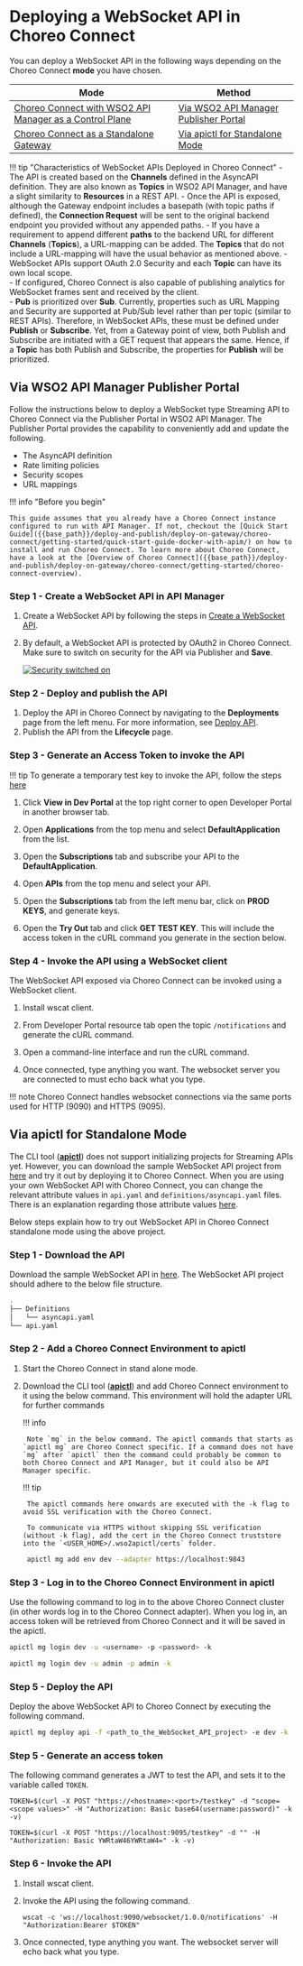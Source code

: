 # Deploying a WebSocket API in Choreo Connect

You can deploy a WebSocket API in the following ways depending on the Choreo Connect **mode** you have chosen.


|**Mode**         | **Method**    |
|--------------|-----------|
|[Choreo Connect with WSO2 API Manager as a Control Plane]({{base_path}}/deploy-and-publish/deploy-on-gateway/choreo-connect/concepts/apim-as-control-plane/)   | [Via WSO2 API Manager Publisher Portal](#via-wso2-api-manager-publisher-portal)  |
|[Choreo Connect as a Standalone Gateway]({{base_path}}/deploy-and-publish/deploy-on-gateway/choreo-connect/concepts/as-a-standalone-gateway/)  |[Via apictl for Standalone Mode](#via-apictl-for-standalone-mode) |


!!! tip "Characteristics of WebSocket APIs Deployed in Choreo Connect"
    - The API is created based on the **Channels** defined in the AsyncAPI definition. They are also known as **Topics** in WSO2 API Manager, and have a slight similarity to **Resources** in a REST API.
    - Once the API is exposed, although the Gateway endpoint includes a basepath (with topic paths if defined), the **Connection Request** will be sent to the original backend endpoint you provided without any appended paths.
    - If you have a requirement to append different **paths** to the backend URL for different **Channels** (**Topics**), a URL-mapping can be added. The **Topics** that do not include a URL-mapping will have the usual behavior as mentioned above.
    - WebSocket APIs support OAuth 2.0 Security and each **Topic** can have its own local scope.         
    - If configured, Choreo Connect is also capable of publishing analytics for WebSocket frames sent and received by the client.         
    - **Pub** is prioritized over **Sub**. Currently, properties such as URL Mapping and Security are supported at Pub/Sub level rather than per topic (similar to REST APIs). Therefore, in WebSocket APIs, these must be defined under **Publish** or **Subscribe**. Yet, from a Gateway point of view, both Publish and Subscribe are initiated with a GET request that appears the same. Hence, if a **Topic** has both Publish and Subscribe, the properties for **Publish** will be prioritized.

## Via WSO2 API Manager Publisher Portal

Follow the instructions below to deploy a WebSocket type Streaming API to Choreo Connect via the Publisher Portal in WSO2 API Manager. The Publisher Portal provides the capability to conveniently add and update the following.

- The AsyncAPI definition
- Rate limiting policies
- Security scopes
- URL mappings

!!! info "Before you begin"

    This guide assumes that you already have a Choreo Connect instance configured to run with API Manager. If not, checkout the [Quick Start Guide]({{base_path}}/deploy-and-publish/deploy-on-gateway/choreo-connect/getting-started/quick-start-guide-docker-with-apim/) on how to install and run Choreo Connect. To learn more about Choreo Connect, have a look at the [Overview of Choreo Connect]({{base_path}}/deploy-and-publish/deploy-on-gateway/choreo-connect/getting-started/choreo-connect-overview).


### Step 1 - Create a WebSocket API in API Manager

1. Create a WebSocket API by following the steps in [Create a WebSocket API]({{base_path}}/design/create-api/create-streaming-api/create-a-websocket-streaming-api/).

2. By default, a WebSocket API is protected by OAuth2 in Choreo Connect. Make sure to switch on security for the API via Publisher and **Save**.

    [![Security switched on]({{base_path}}/assets/img/design/create-api/streaming-api/streaming-api-security-on.png)]({{base_path}}/assets/img/design/create-api/streaming-api/streaming-api-security-on.png)

### Step 2 - Deploy and publish the API

1. Deploy the API in Choreo Connect by navigating to the **Deployments** page from the left menu. For more information, see [Deploy API]({{base_path}}/deploy-and-publish/deploy-on-gateway/deploy-api/deploy-an-api/).
2. Publish the API from the **Lifecycle** page.

### Step 3 - Generate an Access Token to invoke the API

!!! tip 
    To generate a temporary test key to invoke the API, follow the steps [here]({{base_path}}/deploy-and-publish/deploy-on-gateway/choreo-connect/security/generate-a-test-jwt/)

1. Click **View in Dev Portal** at the top right corner to open Developer Portal in another browser tab.

2. Open **Applications** from the top menu and select **DefaultApplication** from the list.

3. Open the **Subscriptions** tab and subscribe your API to the **DefaultApplication**.

4. Open **APIs** from the top menu and select your API.

5. Open the **Subscriptions** tab from the left menu bar, click on **PROD KEYS**, and generate keys.

6. Open the **Try Out** tab and click **GET TEST KEY**. This will include the access token in the cURL command you generate in the section below.

### Step 4 - Invoke the API using a WebSocket client

The WebSocket API exposed via Choreo Connect can be invoked using a WebSocket client.

1. Install wscat client.

2. From Developer Portal resource tab open the topic `/notifications` and generate the cURL command.

3. Open a command-line interface and run the cURL command.

4. Once connected, type anything you want. The websocket server you are connected to must echo back what you type.

!!! note
    Choreo Connect handles websocket connections via the same ports used for HTTP (9090) and HTTPS (9095).

## Via apictl for Standalone Mode

The CLI tool ([**apictl**]({{base_path}}/install-and-setup/setup/api-controller/getting-started-with-wso2-api-controller/#download-and-initialize-the-apictl)) does not support initializing projects for Streaming APIs yet. However, you can download the sample WebSocket API project from [here](https://github.com/wso2/product-microgateway/tree/main/samples/apiProjects/SampleWebsocketApi) and try it out by deploying it to Choreo Connect. When you are using your own WebSocket API with Choreo Connect, you can change the relevant attribute values in `api.yaml` and `definitions/asyncapi.yaml` files. There is an explanation regarding those attribute values [here](https://github.com/wso2/product-microgateway/tree/main/samples/apiProjects/apiProjects/SampleWebsocketApi/README.md).

Below steps explain how to try out WebSocket API in Choreo Connect standalone mode using the above project.

### Step 1 - Download the API

Download the sample WebSocket API in [here](https://github.com/wso2/product-microgateway/tree/main/samples/apiProjects/SampleWebsocketApi). The WebSocket API project should adhere to the below file structure.

```bash
.
├── Definitions
│   └── asyncapi.yaml
└── api.yaml
```

### Step 2 - Add a Choreo Connect Environment to apictl

1. Start the Choreo Connect in stand alone mode.

2. Download the CLI tool ([**apictl**]({{base_path}}/install-and-setup/setup/api-controller/getting-started-with-wso2-api-controller/#download-and-initialize-the-apictl)) and add Choreo Connect environment to it using the below command. This environment will hold the adapter URL for further commands

    !!! info

        Note `mg` in the below command. The apictl commands that starts as `apictl mg` are Choreo Connect specific. If a command does not have `mg` after `apictl` then the command could probably be common to both Choreo Connect and API Manager, but it could also be API Manager specific. 

    !!! tip

        The apictl commands here onwards are executed with the -k flag to avoid SSL verification with the Choreo Connect.

        To communicate via HTTPS without skipping SSL verification (without -k flag), add the cert in the Choreo Connect truststore into the `<USER_HOME>/.wso2apictl/certs` folder.


    ``` bash
     apictl mg add env dev --adapter https://localhost:9843
    ```

### Step 3 - Log in to the Choreo Connect Environment in apictl

Use the following command to log in to the above Choreo Connect cluster (in other words log in to the Choreo Connect adapter). When you log in, an access token will be retrieved from Choreo Connect and it will be saved in the apictl.

``` bash tab="Format"
apictl mg login dev -u <username> -p <password> -k
```

``` bash tab="Example"
apictl mg login dev -u admin -p admin -k
```


### Step 5 - Deploy the API

Deploy the above WebSocket API to Choreo Connect by executing the following command.     

``` bash
apictl mg deploy api -f <path_to_the_WebSocket_API_project> -e dev -k
```  

### Step 5 - Generate an access token

The following command generates a JWT to test the API, and sets it to the variable called `TOKEN`. 

``` tab="Format"
TOKEN=$(curl -X POST "https://<hostname>:<port>/testkey" -d "scope=<scope values>" -H "Authorization: Basic base64(username:password)" -k -v)
```

``` tab="Example"
TOKEN=$(curl -X POST "https://localhost:9095/testkey" -d "" -H "Authorization: Basic YWRtaW46YWRtaW4=" -k -v)
```

### Step 6 - Invoke the API

1. Install wscat client.

2. Invoke the API using the following command.

    ```
    wscat -c 'ws://localhost:9090/websocket/1.0.0/notifications' -H "Authorization:Bearer $TOKEN"
    ```
    
3. Once connected, type anything you want. The websocket server will echo back what you type.

